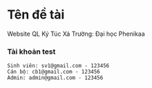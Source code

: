 # Tên đề tài
Website QL Ký Túc Xá
Trường: Đại học Phenikaa

### Tài khoản test
```
Sinh viên: sv1@gmail.com - 123456
Cán bộ: cb1@gmail.com - 123456
Admin: admin@gmail.com - 123456
```

